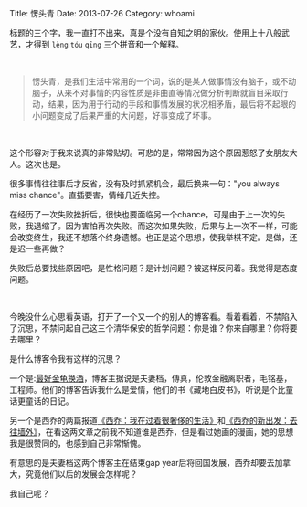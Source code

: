 Title: 愣头青
Date: 2013-07-26 
Category: whoami

标题的三个字，我一直打不出来，真是个没有自知之明的家伙。使用上十八般武艺，才得到 `lèng` `tóu` `qīng` 三个拼音和一个解释。

<br>

>愣头青，是我们生活中常用的一个词，说的是某人做事情没有脑子，或不动脑子，从来不对事情的内容性质是非曲直等情况做分析判断就盲目采取行动，结果，因为用于行动的手段和事情发展的状况相矛盾，最后将不起眼的小问题变成了后果严重的大问题，好事变成了坏事。
	
<br>

这个形容对于我来说真的非常贴切。可悲的是，常常因为这个原因惹怒了女朋友大人。这次也是。

很多事情往往事后才反省，没有及时抓紧机会，最后换来一句："you always miss chance"。直插要害，情绪几近失控。

在经历了一次失败挫折后，很快也要面临另一个chance，可是由于上一次的失败，我退缩了。因为害怕再次失败。而这次如果失败，后果与上一次不一样，可能会改变终生，我还不想落个终身遗憾。也正是这个思想，使我举棋不定。是做，还是迟一些再做？

失败后总要找些原因吧，是性格问题？是计划问题？被这样反问着。我觉得是态度问题。

<br>

今晚没什么心思看英语，打开了一个又一个的别人的博客看。看着看着，不禁陷入了沉思，不禁问起自己这三个清华保安的哲学问题：你是谁？你来自哪里？你将要去哪里？

是什么博客令我有这样的沉思？


一个是:[最好金龟换酒][2]，博客主据说是夫妻档，傅真，伦敦金融离职者，毛铭基，工程师。他们的博客告诉我什么是爱情，他们的书《藏地白皮书》，听说是个比童话更童话的日记。

另一个是西乔的两篇报道[《西乔：我在过着很奢侈的生活》][3]和[《西乔的新出发：去往墙外》][4]，在看这两文章之前我不知道谁是西乔，但是看过她画的漫画，她的思想我是很赞同的，也感到自己非常惭愧。

有意思的是夫妻档这两个博客主在结束gap year后将回国发展，西乔却要去加拿大，究竟他们以后的发展会怎样呢？

我自己呢？

[1]: http://coolshell.cn/articles/10217.html
[2]: http://fz0512.com/
[3]: http://www.china30s.com/1340.html
[4]: http://www.china30s.com/7489.html

